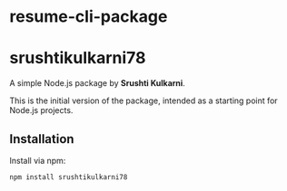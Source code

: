 # resume-cli-package

# srushtikulkarni78

A simple Node.js package by **Srushti Kulkarni**.

This is the initial version of the package, intended as a starting point for Node.js projects.

## Installation

Install via npm:

```bash
npm install srushtikulkarni78
